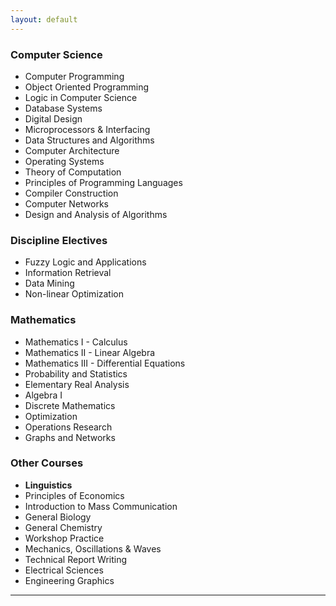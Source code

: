 ```yaml
---
layout: default
---
```


### Computer Science

* Computer Programming
* Object Oriented Programming
* Logic in Computer Science
* Database Systems
* Digital Design
* Microprocessors & Interfacing
* Data Structures and Algorithms
* Computer Architecture
* Operating Systems
* Theory of Computation
* Principles of Programming Languages
* Compiler Construction
* Computer Networks
* Design and Analysis of Algorithms

### Discipline Electives

* Fuzzy Logic and Applications
* Information Retrieval
* Data Mining
* Non-linear Optimization

### Mathematics

* Mathematics I - Calculus
* Mathematics II - Linear Algebra
* Mathematics III - Differential Equations
* Probability and Statistics
* Elementary Real Analysis
* Algebra I
* Discrete Mathematics
* Optimization
* Operations Research
* Graphs and Networks

### Other Courses

* **Linguistics**
* Principles of Economics
* Introduction to Mass Communication
* General Biology
* General Chemistry
* Workshop Practice
* Mechanics, Oscillations & Waves
* Technical Report Writing
* Electrical Sciences
* Engineering Graphics
 
 ---